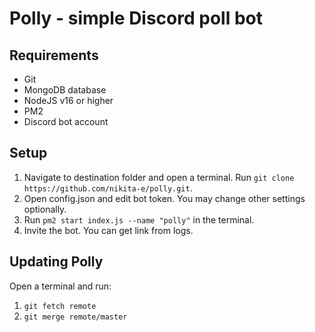 # Polly - simple Discord poll bot
## Requirements
* Git
* MongoDB database
* NodeJS v16 or higher
* PM2
* Discord bot account

## Setup
1. Navigate to destination folder and open a terminal. Run `git clone https://github.com/nikita-e/polly.git`.
2. Open config.json and edit bot token. You may change other settings optionally.
3. Run `pm2 start index.js --name "polly"` in the terminal.
4. Invite the bot. You can get link from logs.

## Updating Polly
Open a terminal and run:
1. `git fetch remote`
2. `git merge remote/master`